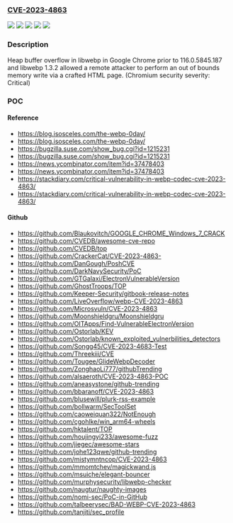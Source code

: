 ### [CVE-2023-4863](https://cve.mitre.org/cgi-bin/cvename.cgi?name=CVE-2023-4863)
![](https://img.shields.io/static/v1?label=Product&message=Chrome&color=blue)
![](https://img.shields.io/static/v1?label=Product&message=libwebp&color=blue)
![](https://img.shields.io/static/v1?label=Version&message=1.3.2%3C%201.3.2%20&color=brighgreen)
![](https://img.shields.io/static/v1?label=Version&message=116.0.5845.187%3C%20116.0.5845.187%20&color=brighgreen)
![](https://img.shields.io/static/v1?label=Vulnerability&message=Heap%20buffer%20overflow&color=brighgreen)

### Description

Heap buffer overflow in libwebp in Google Chrome prior to 116.0.5845.187 and libwebp 1.3.2 allowed a remote attacker to perform an out of bounds memory write via a crafted HTML page. (Chromium security severity: Critical)

### POC

#### Reference
- https://blog.isosceles.com/the-webp-0day/
- https://blog.isosceles.com/the-webp-0day/
- https://bugzilla.suse.com/show_bug.cgi?id=1215231
- https://bugzilla.suse.com/show_bug.cgi?id=1215231
- https://news.ycombinator.com/item?id=37478403
- https://news.ycombinator.com/item?id=37478403
- https://stackdiary.com/critical-vulnerability-in-webp-codec-cve-2023-4863/
- https://stackdiary.com/critical-vulnerability-in-webp-codec-cve-2023-4863/

#### Github
- https://github.com/Blaukovitch/GOOGLE_CHROME_Windows_7_CRACK
- https://github.com/CVEDB/awesome-cve-repo
- https://github.com/CVEDB/top
- https://github.com/CrackerCat/CVE-2023-4863-
- https://github.com/DanGough/PoshCVE
- https://github.com/DarkNavySecurity/PoC
- https://github.com/GTGalaxi/ElectronVulnerableVersion
- https://github.com/GhostTroops/TOP
- https://github.com/Keeper-Security/gitbook-release-notes
- https://github.com/LiveOverflow/webp-CVE-2023-4863
- https://github.com/Microsvuln/CVE-2023-4863
- https://github.com/Moonshieldgru/Moonshieldgru
- https://github.com/OITApps/Find-VulnerableElectronVersion
- https://github.com/Ostorlab/KEV
- https://github.com/Ostorlab/known_exploited_vulnerbilities_detectors
- https://github.com/Songg45/CVE-2023-4683-Test
- https://github.com/Threekiii/CVE
- https://github.com/Tougee/GlideWebpDecoder
- https://github.com/ZonghaoLi777/githubTrending
- https://github.com/alsaeroth/CVE-2023-4863-POC
- https://github.com/aneasystone/github-trending
- https://github.com/bbaranoff/CVE-2023-4863
- https://github.com/blusewill/plurk-rss-example
- https://github.com/bollwarm/SecToolSet
- https://github.com/caoweiquan322/NotEnough
- https://github.com/cgohlke/win_arm64-wheels
- https://github.com/hktalent/TOP
- https://github.com/houjingyi233/awesome-fuzz
- https://github.com/jiegec/awesome-stars
- https://github.com/johe123qwe/github-trending
- https://github.com/mistymntncop/CVE-2023-4863
- https://github.com/mmomtchev/magickwand.js
- https://github.com/msuiche/elegant-bouncer
- https://github.com/murphysecurity/libwebp-checker
- https://github.com/naugtur/naughty-images
- https://github.com/nomi-sec/PoC-in-GitHub
- https://github.com/talbeerysec/BAD-WEBP-CVE-2023-4863
- https://github.com/tanjiti/sec_profile

